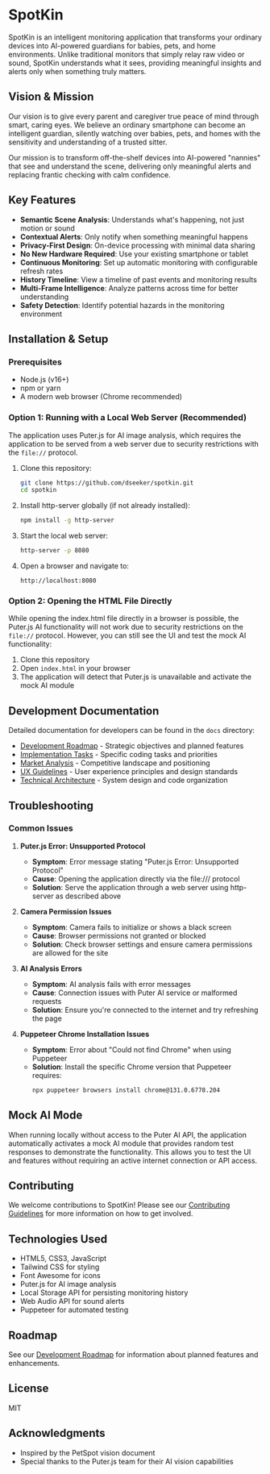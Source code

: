 # SpotKin

SpotKin is an intelligent monitoring application that transforms your ordinary devices into AI-powered guardians for babies, pets, and home environments. Unlike traditional monitors that simply relay raw video or sound, SpotKin understands what it sees, providing meaningful insights and alerts only when something truly matters.

## Vision & Mission

Our vision is to give every parent and caregiver true peace of mind through smart, caring eyes. We believe an ordinary smartphone can become an intelligent guardian, silently watching over babies, pets, and homes with the sensitivity and understanding of a trusted sitter.

Our mission is to transform off-the-shelf devices into AI-powered "nannies" that see and understand the scene, delivering only meaningful alerts and replacing frantic checking with calm confidence.

## Key Features

- **Semantic Scene Analysis**: Understands what's happening, not just motion or sound
- **Contextual Alerts**: Only notify when something meaningful happens
- **Privacy-First Design**: On-device processing with minimal data sharing
- **No New Hardware Required**: Use your existing smartphone or tablet
- **Continuous Monitoring**: Set up automatic monitoring with configurable refresh rates
- **History Timeline**: View a timeline of past events and monitoring results
- **Multi-Frame Intelligence**: Analyze patterns across time for better understanding
- **Safety Detection**: Identify potential hazards in the monitoring environment

## Installation & Setup

### Prerequisites

- Node.js (v16+)
- npm or yarn
- A modern web browser (Chrome recommended)

### Option 1: Running with a Local Web Server (Recommended)

The application uses Puter.js for AI image analysis, which requires the application to be served from a web server due to security restrictions with the `file://` protocol.

1. Clone this repository:
   ```bash
   git clone https://github.com/dseeker/spotkin.git
   cd spotkin
   ```

2. Install http-server globally (if not already installed):
   ```bash
   npm install -g http-server
   ```

3. Start the local web server:
   ```bash
   http-server -p 8080
   ```

4. Open a browser and navigate to:
   ```
   http://localhost:8080
   ```

### Option 2: Opening the HTML File Directly

While opening the index.html file directly in a browser is possible, the Puter.js AI functionality will not work due to security restrictions on the `file://` protocol. However, you can still see the UI and test the mock AI functionality:

1. Clone this repository
2. Open `index.html` in your browser
3. The application will detect that Puter.js is unavailable and activate the mock AI module

## Development Documentation

Detailed documentation for developers can be found in the `docs` directory:

- [Development Roadmap](docs/ROADMAP.md) - Strategic objectives and planned features
- [Implementation Tasks](docs/TASKS.md) - Specific coding tasks and priorities
- [Market Analysis](docs/MARKET-ANALYSIS.md) - Competitive landscape and positioning
- [UX Guidelines](docs/UX-GUIDELINES.md) - User experience principles and design standards
- [Technical Architecture](docs/TECHNICAL-ARCHITECTURE.md) - System design and code organization

## Troubleshooting

### Common Issues

1. **Puter.js Error: Unsupported Protocol**
   - **Symptom**: Error message stating "Puter.js Error: Unsupported Protocol"
   - **Cause**: Opening the application directly via the file:/// protocol
   - **Solution**: Serve the application through a web server using http-server as described above

2. **Camera Permission Issues**
   - **Symptom**: Camera fails to initialize or shows a black screen
   - **Cause**: Browser permissions not granted or blocked
   - **Solution**: Check browser settings and ensure camera permissions are allowed for the site

3. **AI Analysis Errors**
   - **Symptom**: AI analysis fails with error messages
   - **Cause**: Connection issues with Puter AI service or malformed requests
   - **Solution**: Ensure you're connected to the internet and try refreshing the page

4. **Puppeteer Chrome Installation Issues**
   - **Symptom**: Error about "Could not find Chrome" when using Puppeteer
   - **Solution**: Install the specific Chrome version that Puppeteer requires:
     ```bash
     npx puppeteer browsers install chrome@131.0.6778.204
     ```

## Mock AI Mode

When running locally without access to the Puter AI API, the application automatically activates a mock AI module that provides random test responses to demonstrate the functionality. This allows you to test the UI and features without requiring an active internet connection or API access.

## Contributing

We welcome contributions to SpotKin! Please see our [Contributing Guidelines](docs/CONTRIBUTING.md) for more information on how to get involved.

## Technologies Used

- HTML5, CSS3, JavaScript
- Tailwind CSS for styling
- Font Awesome for icons
- Puter.js for AI image analysis
- Local Storage API for persisting monitoring history
- Web Audio API for sound alerts
- Puppeteer for automated testing

## Roadmap

See our [Development Roadmap](docs/ROADMAP.md) for information about planned features and enhancements.

## License

MIT

## Acknowledgments

- Inspired by the PetSpot vision document
- Special thanks to the Puter.js team for their AI vision capabilities
